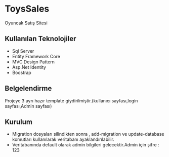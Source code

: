 
# ToysSales

Oyuncak Satış Sitesi


## Kullanılan Teknolojiler

- Sql Server
- Entity Framework Core
- MVC Design Pattern
- Asp.Net Identity
- Boostrap

  
## Belgelendirme

Projeye 3 ayrı hazır template giydirilmiştir.(kullanıcı sayfası,login sayfası,Admin sayfası)
  
## Kurulum


- Migration dosyaları silindikten sonra , add-migration ve update-database komutları kullanılarak veritabanı ayaklandırılabilir.
- Veritabanında default olarak admin bilgileri gelecektir.Admin için şifre : 123

  